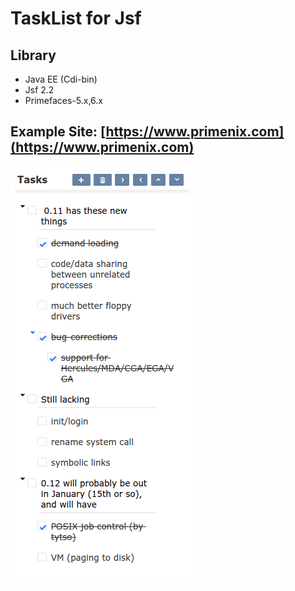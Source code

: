 # TaskList for Jsf

## Library
 * Java EE (Cdi-bin)
 * Jsf 2.2
 * Primefaces-5.x,6.x

## Example Site: [https://www.primenix.com](https://www.primenix.com)
![Screenshot](screenshot.png)


